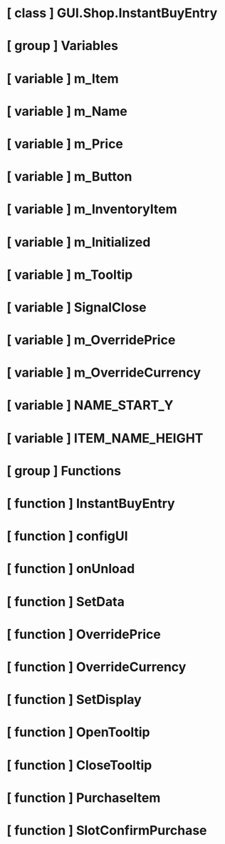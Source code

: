 # [ class ] GUI.Shop.InstantBuyEntry

# [ group ] Variables

# [ variable ] m_Item

# [ variable ] m_Name

# [ variable ] m_Price

# [ variable ] m_Button

# [ variable ] m_InventoryItem

# [ variable ] m_Initialized

# [ variable ] m_Tooltip

# [ variable ] SignalClose

# [ variable ] m_OverridePrice

# [ variable ] m_OverrideCurrency

# [ variable ] NAME_START_Y

# [ variable ] ITEM_NAME_HEIGHT

# [ group ] Functions

# [ function ] InstantBuyEntry

# [ function ] configUI

# [ function ] onUnload

# [ function ] SetData

# [ function ] OverridePrice

# [ function ] OverrideCurrency

# [ function ] SetDisplay

# [ function ] OpenTooltip

# [ function ] CloseTooltip

# [ function ] PurchaseItem

# [ function ] SlotConfirmPurchase

